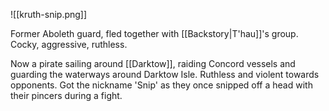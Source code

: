 ![[kruth-snip.png]]

Former Aboleth guard, fled together with [[Backstory|T'hau]]'s group. Cocky, aggressive, ruthless.

Now a pirate sailing around [[Darktow]], raiding Concord vessels and guarding the waterways around Darktow Isle. Ruthless and violent towards opponents. Got the nickname 'Snip' as they once snipped off a head with their pincers during a fight.